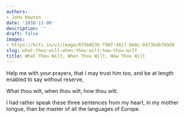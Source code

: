 ```yaml
---
authors:
- John Newton
date: '2016-11-06'
description: ''
draft: false
images:
- https://hcti.io/v1/image/075b053b-f98f-4817-860c-0d73bdb769d9
slug: what-thou-wilt-when-thou-wilt-how-thou-wilt
title: What Thou Wilt, When Thou Wilt, How Thou Wilt
---
```


Help me with your prayers, that I may trust him too, and be at length enabled to say without reserve,

What thou wilt,
when thou wilt,
how thou wilt.

I had rather speak these three sentences from my heart, in my mother tongue, than be master of all the languages of Europe.